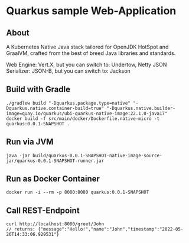 # Quarkus sample Web-Application

## About
A Kubernetes Native Java stack tailored for OpenJDK HotSpot and GraalVM, crafted from the best of breed Java libraries and standards.

Web Engine: Vert.X, but you can switch to: Undertow, Netty
JSON Serializer: JSON-B, but you can switch to: Jackson

## Build with Gradle
```
./gradlew build "-Dquarkus.package.type=native" "-Dquarkus.native.container-build=true" "-Dquarkus.native.builder-image=quay.io/quarkus/ubi-quarkus-native-image:22.1.0-java17"
docker build -f src/main/docker/Dockerfile.native-micro -t quarkus:0.0.1-SNAPSHOT .
```
## Run via JVM
```
java -jar build/quarkus-0.0.1-SNAPSHOT-native-image-source-jar/quarkus-0.0.1-SNAPSHOT-runner.jar
```

## Run as Docker Container
```
docker run -i --rm -p 8080:8080 quarkus:0.0.1-SNAPSHOT
```

## Call REST-Endpoint
```
curl http://localhost:8080/greet/John
// returns: {"message":"Hello!","name":"John","timestamp":"2022-05-26T14:33:06.929531"}
```